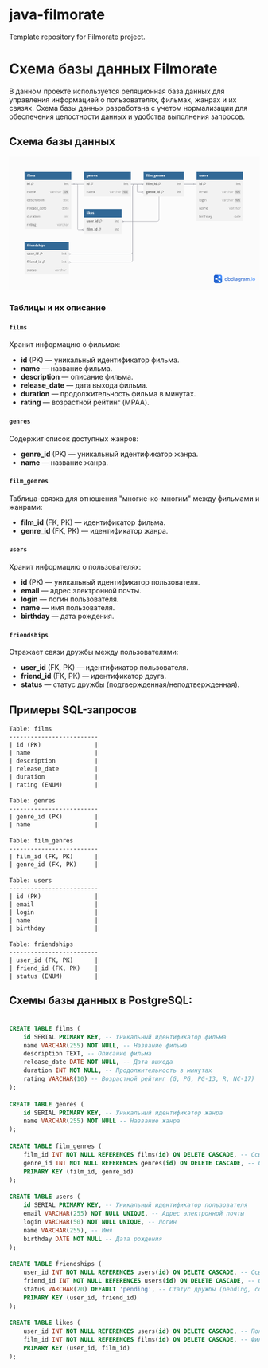 # java-filmorate
Template repository for Filmorate project.



# Схема базы данных Filmorate

В данном проекте используется реляционная база данных для управления информацией о пользователях, фильмах, жанрах и их связях. Схема базы данных разработана с учетом нормализации для обеспечения целостности данных и удобства выполнения запросов.

## Схема базы данных

![Схема базы данных](diagramDB.png)

### Таблицы и их описание

#### `films`
Хранит информацию о фильмах:
- **id** (PK) — уникальный идентификатор фильма.
- **name** — название фильма.
- **description** — описание фильма.
- **release_date** — дата выхода фильма.
- **duration** — продолжительность фильма в минутах.
- **rating** — возрастной рейтинг (MPAA).

#### `genres`
Содержит список доступных жанров:
- **genre_id** (PK) — уникальный идентификатор жанра.
- **name** — название жанра.

#### `film_genres`
Таблица-связка для отношения "многие-ко-многим" между фильмами и жанрами:
- **film_id** (FK, PK) — идентификатор фильма.
- **genre_id** (FK, PK) — идентификатор жанра.

#### `users`
Хранит информацию о пользователях:
- **id** (PK) — уникальный идентификатор пользователя.
- **email** — адрес электронной почты.
- **login** — логин пользователя.
- **name** — имя пользователя.
- **birthday** — дата рождения.

#### `friendships`
Отражает связи дружбы между пользователями:
- **user_id** (FK, PK) — идентификатор пользователя.
- **friend_id** (FK, PK) — идентификатор друга.
- **status** — статус дружбы (подтвержденная/неподтвержденная).

## Примеры SQL-запросов

```
Table: films
-------------------------
| id (PK)               |
| name                  |
| description           |
| release_date          |
| duration              |
| rating (ENUM)         |

Table: genres
-------------------------
| genre_id (PK)         |
| name                  |

Table: film_genres
-------------------------
| film_id (FK, PK)      |
| genre_id (FK, PK)     |

Table: users
-------------------------
| id (PK)               |
| email                 |
| login                 |
| name                  |
| birthday              |

Table: friendships
-------------------------
| user_id (FK, PK)      |
| friend_id (FK, PK)    |
| status (ENUM)         |

```
## Cхемы базы данных в PostgreSQL:
```sql

CREATE TABLE films (
    id SERIAL PRIMARY KEY, -- Уникальный идентификатор фильма
    name VARCHAR(255) NOT NULL, -- Название фильма
    description TEXT, -- Описание фильма
    release_date DATE NOT NULL, -- Дата выхода
    duration INT NOT NULL, -- Продолжительность в минутах
    rating VARCHAR(10) -- Возрастной рейтинг (G, PG, PG-13, R, NC-17)
);

CREATE TABLE genres (
    id SERIAL PRIMARY KEY, -- Уникальный идентификатор жанра
    name VARCHAR(255) NOT NULL -- Название жанра
);

CREATE TABLE film_genres (
    film_id INT NOT NULL REFERENCES films(id) ON DELETE CASCADE, -- Ссылка на фильм
    genre_id INT NOT NULL REFERENCES genres(id) ON DELETE CASCADE, -- Ссылка на жанр
    PRIMARY KEY (film_id, genre_id)
);

CREATE TABLE users (
    id SERIAL PRIMARY KEY, -- Уникальный идентификатор пользователя
    email VARCHAR(255) NOT NULL UNIQUE, -- Адрес электронной почты
    login VARCHAR(50) NOT NULL UNIQUE, -- Логин
    name VARCHAR(255), -- Имя
    birthday DATE NOT NULL -- Дата рождения
);

CREATE TABLE friendships (
    user_id INT NOT NULL REFERENCES users(id) ON DELETE CASCADE, -- Ссылка на пользователя
    friend_id INT NOT NULL REFERENCES users(id) ON DELETE CASCADE, -- Ссылка на друга
    status VARCHAR(20) DEFAULT 'pending', -- Статус дружбы (pending, confirmed)
    PRIMARY KEY (user_id, friend_id)
);

CREATE TABLE likes (
    user_id INT NOT NULL REFERENCES users(id) ON DELETE CASCADE, -- Пользователь, поставивший лайк
    film_id INT NOT NULL REFERENCES films(id) ON DELETE CASCADE, -- Фильм, которому поставлен лайк
    PRIMARY KEY (user_id, film_id)
);

```